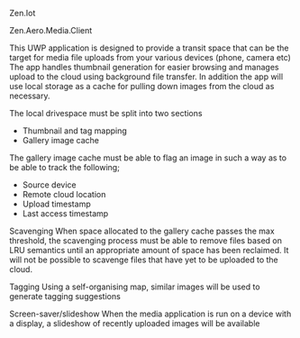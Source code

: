 Zen.Iot

Zen.Aero.Media.Client

This UWP application is designed to provide a transit space that can be the target for media file uploads from your various devices (phone, camera etc)
The app handles thumbnail generation for easier browsing and manages upload to the cloud using background file transfer.
In addition the app will use local storage as a cache for pulling down images from the cloud as necessary.

The local drivespace must be split into two sections
* Thumbnail and tag mapping
* Gallery image cache

The gallery image cache must be able to flag an image in such a way as to be able to track the following;
* Source device
* Remote cloud location
* Upload timestamp
* Last access timestamp

Scavenging
When space allocated to the gallery cache passes the max threshold, the scavenging process must be able to remove files based on LRU
semantics until an appropriate amount of space has been reclaimed.
It will not be possible to scavenge files that have yet to be uploaded to the cloud.

Tagging
Using a self-organising map, similar images will be used to generate tagging suggestions

Screen-saver/slideshow
When the media application is run on a device with a display, a slideshow of recently uploaded images will be available